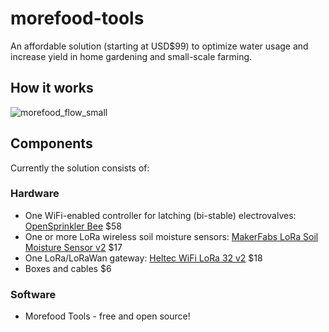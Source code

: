 # morefood-tools
An affordable solution (starting at USD$99) to optimize water usage and increase yield in home gardening and small-scale farming.

## How it works

![morefood_flow_small](https://user-images.githubusercontent.com/56868476/162023033-421634d0-22ca-4288-a4a3-cf30246a72a9.jpg)

## Components
Currently the solution consists of:

### Hardware
- One WiFi-enabled controller for latching (bi-stable) electrovalves: [OpenSprinkler Bee](https://opensprinkler.com/product/opensprinkler-bee/) $58
- One or more LoRa wireless soil moisture sensors: [MakerFabs LoRa Soil Moisture Sensor v2](https://www.makerfabs.com/lora-soil-moisture-sensor-v2.html) $17
- One LoRa/LoRaWan gateway: [Heltec WiFi LoRa 32 v2](https://heltec.org/project/wifi-lora-32/) $18
- Boxes and cables $6

### Software
- Morefood Tools - free and open source!
